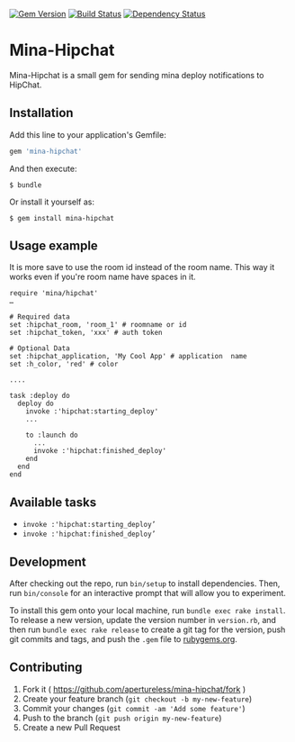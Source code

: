 [![Gem Version](https://badge.fury.io/rb/mina-hipchat.svg)](http://badge.fury.io/rb/mina-hipchat) [![Build Status](https://travis-ci.org/apertureless/mina-hipchat.svg?branch=master)](https://travis-ci.org/apertureless/mina-hipchat) [![Dependency Status](https://gemnasium.com/apertureless/mina-hipchat.svg)](https://gemnasium.com/apertureless/mina-hipchat)

# Mina-Hipchat
Mina-Hipchat is a small gem for sending mina deploy notifications to HipChat.

## Installation

Add this line to your application's Gemfile:

```ruby
gem 'mina-hipchat'
```

And then execute:

    $ bundle

Or install it yourself as:

    $ gem install mina-hipchat

## Usage example

It is more save to use the room id instead of the room name. This way it works even if you're room name have spaces in it.

    require 'mina/hipchat'
    …

    # Required data
    set :hipchat_room, 'room_1' # roomname or id
    set :hipchat_token, 'xxx' # auth token

    # Optional Data
    set :hipchat_application, 'My Cool App' # application  name
    set :h_color, 'red' # color

    ....

    task :deploy do
      deploy do
        invoke :'hipchat:starting_deploy'
        ...

        to :launch do
          ...
          invoke :'hipchat:finished_deploy'
        end
      end
    end




## Available tasks

- ```invoke :'hipchat:starting_deploy’```
- ```invoke :'hipchat:finished_deploy’```


## Development

After checking out the repo, run `bin/setup` to install dependencies. Then, run `bin/console` for an interactive prompt that will allow you to experiment.

To install this gem onto your local machine, run `bundle exec rake install`. To release a new version, update the version number in `version.rb`, and then run `bundle exec rake release` to create a git tag for the version, push git commits and tags, and push the `.gem` file to [rubygems.org](https://rubygems.org).

## Contributing

1. Fork it ( https://github.com/apertureless/mina-hipchat/fork )
2. Create your feature branch (`git checkout -b my-new-feature`)
3. Commit your changes (`git commit -am 'Add some feature'`)
4. Push to the branch (`git push origin my-new-feature`)
5. Create a new Pull Request
